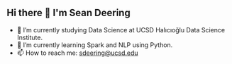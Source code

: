 ## Hi there 👋 I'm Sean Deering

<!--
**deerings/deerings** is a ✨ _special_ ✨ repository because its `README.md` (this file) appears on your GitHub profile.
- 👯 I’m looking to collaborate on ...
- 🤔 I’m looking for help with ...
- 💬 Ask me about ...
- ⚡ Fun fact: ...
-->
- 🔭 I’m currently studying Data Science at UCSD Halıcıoğlu Data Science Institute.
- 🌱 I’m currently learning Spark and NLP using Python.
- 📫 How to reach me: sdeering@ucsd.edu


